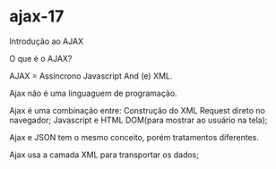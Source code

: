 # ajax-17
Introdução ao AJAX

O que é o AJAX?

AJAX = Assincrono Javascript And (e) XML.

Ajax não é uma linguaguem de programação.

Ajax é uma combinação entre:
Construção do XML Request direto no navegador;
Javascript e HTML DOM(para mostrar ao usuário na tela);

Ajax e JSON tem o mesmo conceito, porém tratamentos diferentes.

Ajax usa a camada XML para transportar os dados;

